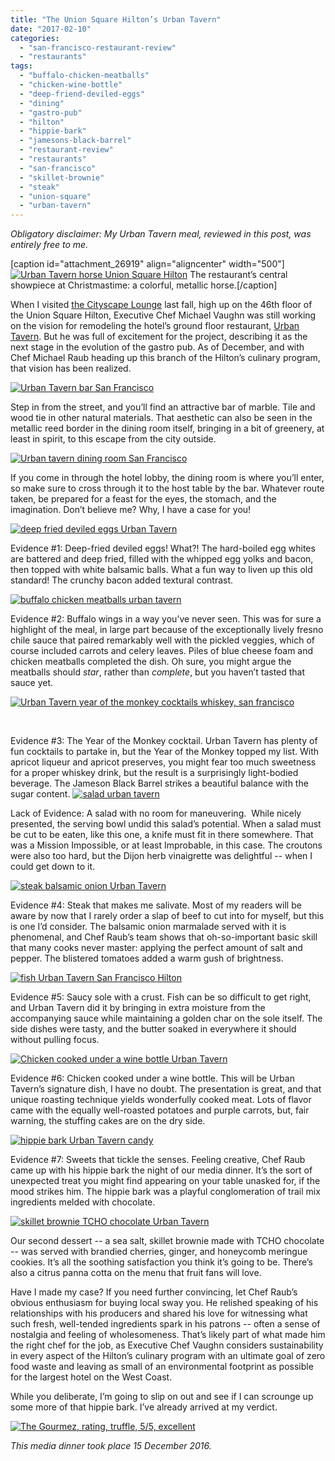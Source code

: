 ```yaml
---
title: "The Union Square Hilton’s Urban Tavern"
date: "2017-02-10"
categories: 
  - "san-francisco-restaurant-review"
  - "restaurants"
tags: 
  - "buffalo-chicken-meatballs"
  - "chicken-wine-bottle"
  - "deep-friend-deviled-eggs"
  - "dining"
  - "gastro-pub"
  - "hilton"
  - "hippie-bark"
  - "jamesons-black-barrel"
  - "restaurant-review"
  - "restaurants"
  - "san-francisco"
  - "skillet-brownie"
  - "steak"
  - "union-square"
  - "urban-tavern"
---
```


_Obligatory disclaimer: My Urban Tavern meal, reviewed in this post, was entirely free to me._

\[caption id="attachment\_26919" align="aligncenter" width="500"\][![Urban Tavern horse Union Square Hilton](http://s3.amazonaws.com/thegourmez-wpmedia/2017/02/Urban_Tavern_15-500x356.jpg)](http://s3.amazonaws.com/thegourmez-wpmedia/2017/02/Urban_Tavern_15.jpg) The restaurant’s central showpiece at Christmastime: a colorful, metallic horse.\[/caption\]

When I visited [the Cityscape Lounge](http://thegourmez.com/2016/11/15/cityscape-san-francisco/) last fall, high up on the 46th floor of the Union Square Hilton, Executive Chef Michael Vaughn was still working on the vision for remodeling the hotel’s ground floor restaurant, [Urban Tavern](http://www.urbantavernsf.com/). But he was full of excitement for the project, describing it as the next stage in the evolution of the gastro pub. As of December, and with Chef Michael Raub heading up this branch of the Hilton’s culinary program, that vision has been realized.

[![Urban Tavern bar San Francisco](http://s3.amazonaws.com/thegourmez-wpmedia/2017/02/Urban_Tavern_16-500x326.jpg)](http://s3.amazonaws.com/thegourmez-wpmedia/2017/02/Urban_Tavern_16.jpg)

Step in from the street, and you’ll find an attractive bar of marble. Tile and wood tie in other natural materials. That aesthetic can also be seen in the metallic reed border in the dining room itself, bringing in a bit of greenery, at least in spirit, to this escape from the city outside.

[![Urban tavern dining room San Francisco](http://s3.amazonaws.com/thegourmez-wpmedia/2017/02/Urban_Tavern_14-500x334.jpg)](http://s3.amazonaws.com/thegourmez-wpmedia/2017/02/Urban_Tavern_14.jpg)

If you come in through the hotel lobby, the dining room is where you’ll enter, so make sure to cross through it to the host table by the bar. Whatever route taken, be prepared for a feast for the eyes, the stomach, and the imagination. Don’t believe me? Why, I have a case for you!

[![deep fried deviled eggs Urban Tavern](http://s3.amazonaws.com/thegourmez-wpmedia/2017/02/Urban_Tavern_02-500x359.jpg)](http://s3.amazonaws.com/thegourmez-wpmedia/2017/02/Urban_Tavern_02.jpg)

Evidence #1: Deep-fried deviled eggs! What?! The hard-boiled egg whites are battered and deep fried, filled with the whipped egg yolks and bacon, then topped with white balsamic balls. What a fun way to liven up this old standard! The crunchy bacon added textural contrast.

[![buffalo chicken meatballs urban tavern](http://s3.amazonaws.com/thegourmez-wpmedia/2017/02/Urban_Tavern_04-500x334.jpg)](http://s3.amazonaws.com/thegourmez-wpmedia/2017/02/Urban_Tavern_04.jpg)

Evidence #2: Buffalo wings in a way you’ve never seen. This was for sure a highlight of the meal, in large part because of the exceptionally lively fresno chile sauce that paired remarkably well with the pickled veggies, which of course included carrots and celery leaves. Piles of blue cheese foam and chicken meatballs completed the dish. Oh sure, you might argue the meatballs should _star_, rather than _complete_, but you haven’t tasted that sauce yet.

[![Urban Tavern year of the monkey cocktails whiskey, san francisco](http://s3.amazonaws.com/thegourmez-wpmedia/2017/02/Urban_Tavern_01-360x500.jpg)](http://s3.amazonaws.com/thegourmez-wpmedia/2017/02/Urban_Tavern_01.jpg)

 

Evidence #3: The Year of the Monkey cocktail. Urban Tavern has plenty of fun cocktails to partake in, but the Year of the Monkey topped my list. With apricot liqueur and apricot preserves, you might fear too much sweetness for a proper whiskey drink, but the result is a surprisingly light-bodied beverage. The Jameson Black Barrel strikes a beautiful balance with the sugar content. [![salad urban tavern](http://s3.amazonaws.com/thegourmez-wpmedia/2017/02/Urban_Tavern_05-500x403.jpg)](http://s3.amazonaws.com/thegourmez-wpmedia/2017/02/Urban_Tavern_05.jpg)

Lack of Evidence: A salad with no room for maneuvering.  While nicely presented, the serving bowl undid this salad’s potential. When a salad must be cut to be eaten, like this one, a knife must fit in there somewhere. That was a Mission Impossible, or at least Improbable, in this case. The croutons were also too hard, but the Dijon herb vinaigrette was delightful -- when I could get down to it.

[![steak balsamic onion Urban Tavern](http://s3.amazonaws.com/thegourmez-wpmedia/2017/02/Urban_Tavern_09-500x334.jpg)](http://s3.amazonaws.com/thegourmez-wpmedia/2017/02/Urban_Tavern_09.jpg)

Evidence #4: Steak that makes me salivate. Most of my readers will be aware by now that I rarely order a slap of beef to cut into for myself, but this is one I’d consider. The balsamic onion marmalade served with it is phenomenal, and Chef Raub’s team shows that oh-so-important basic skill that many cooks never master: applying the perfect amount of salt and pepper. The blistered tomatoes added a warm gush of brightness.

[![fish Urban Tavern San Francisco Hilton](http://s3.amazonaws.com/thegourmez-wpmedia/2017/02/Urban_Tavern_07-386x500.jpg)](http://s3.amazonaws.com/thegourmez-wpmedia/2017/02/Urban_Tavern_07.jpg)

Evidence #5: Saucy sole with a crust. Fish can be so difficult to get right, and Urban Tavern did it by bringing in extra moisture from the accompanying sauce while maintaining a golden char on the sole itself. The side dishes were tasty, and the butter soaked in everywhere it should without pulling focus.

[![Chicken cooked under a wine bottle Urban Tavern](http://s3.amazonaws.com/thegourmez-wpmedia/2017/02/Urban_Tavern_06-500x298.jpg)](http://s3.amazonaws.com/thegourmez-wpmedia/2017/02/Urban_Tavern_06.jpg)

Evidence #6: Chicken cooked under a wine bottle. This will be Urban Tavern’s signature dish, I have no doubt. The presentation is great, and that unique roasting technique yields wonderfully cooked meat. Lots of flavor came with the equally well-roasted potatoes and purple carrots, but, fair warning, the stuffing cakes are on the dry side.

[![hippie bark Urban Tavern candy](http://s3.amazonaws.com/thegourmez-wpmedia/2017/02/Urban_Tavern_12-500x302.jpg)](http://s3.amazonaws.com/thegourmez-wpmedia/2017/02/Urban_Tavern_12.jpg)

Evidence #7: Sweets that tickle the senses. Feeling creative, Chef Raub came up with his hippie bark the night of our media dinner. It’s the sort of unexpected treat you might find appearing on your table unasked for, if the mood strikes him. The hippie bark was a playful conglomeration of trail mix ingredients melded with chocolate.

[![skillet brownie TCHO chocolate Urban Tavern](http://s3.amazonaws.com/thegourmez-wpmedia/2017/02/Urban_Tavern_13-500x334.jpg)](http://s3.amazonaws.com/thegourmez-wpmedia/2017/02/Urban_Tavern_13.jpg)

Our second dessert -- a sea salt, skillet brownie made with TCHO chocolate -- was served with brandied cherries, ginger, and honeycomb meringue cookies. It’s all the soothing satisfaction you think it’s going to be. There’s also a citrus panna cotta on the menu that fruit fans will love.

Have I made my case? If you need further convincing, let Chef Raub’s obvious enthusiasm for buying local sway you. He relished speaking of his relationships with his producers and shared his love for witnessing what such fresh, well-tended ingredients spark in his patrons -- often a sense of nostalgia and feeling of wholesomeness. That’s likely part of what made him the right chef for the job, as Executive Chef Vaughn considers sustainability in every aspect of the Hilton’s culinary program with an ultimate goal of zero food waste and leaving as small of an environmental footprint as possible for the largest hotel on the West Coast.

While you deliberate, I’m going to slip on out and see if I can scrounge up some more of that hippie bark. I’ve already arrived at my verdict.

[![The Gourmez, rating, truffle, 5/5, excellent](http://s3.amazonaws.com/thegourmez-wpmedia/2015/01/rating_truffle1.gif)](http://s3.amazonaws.com/thegourmez-wpmedia/2015/01/rating_truffle1.gif)

_This media dinner took place 15 December 2016._
